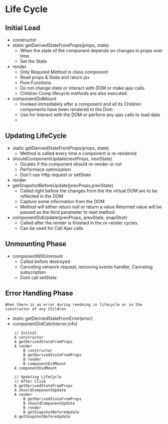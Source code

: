 # Life Cycle
## Initial Load
* constructor
* static getDerivedStateFromProps(props, state)
    * When the state of the component depends on changes in props over time.
    * Set the State
* render
    * Only Required Method in class component
    * Read props & State and return jsx 
    * Pure Functions
    * Do not change state or interact with DOM or make ajax calls.
    * Children Comp lifecycle methods are also executed.
* componentDidMount 
    * Invoked immediately after a component and all its Children components have been rendered to the Dom
    * Use for Interact with the DOM or perform any ajax calls to load data
    *

## Updating LifeCycle
* static getDerivedStateFromProps(props, state)
    * Method is called every time a component is re-rendered
* shouldComponentUpdate(nextProps, nextState)
    * Dicates if the component should re-render or not
    * Performace optimization
    * Don't use Http request or setState
* render
* getSnapshotBeforeUpdate(prevProps,prevState)
    * Called right before the changes from the the virtual DOM are to be reflected in the DOM
    * Capture some information from the DOM
    * Method will either return null or return a value Returned value will be passed as the third parameter to next method
* componentDidUpdate(prevProps, prevState, snapShot)
    * Called after the render is finished in the re-render cycles.
    * Can be used for Call Ajax calls

## Unmounting Phase
* componentWillUnmount
    * Called before destroyed
    * Canceling network request, removing events handler, Canceling subscription
    * Dont call setState

## Error Handling Phase
    When there is an error during rendeing in lifecycle or in the constructor of any Children
* static getDerivedStateFromError(error)
* componentDidCatch(error,info)

```console
    // Initial 
    A constructor
    A getDerivedStateFromProps
    A render
        B constructor
        B getDerivedStateFromProps
        B render
        B componentDidMount
    A componentDidMount

    // Updating LifeCycle 
    // After Click
    A getDerivedStateFromProps
    A shouldComponentUpdate
    A render
        B getDerivedStateFromProps
        B shouldComponentUpdate
        B render
        B getSnapshotBeforeUpdate
    A getSnapshotBeforeUpdate
```
